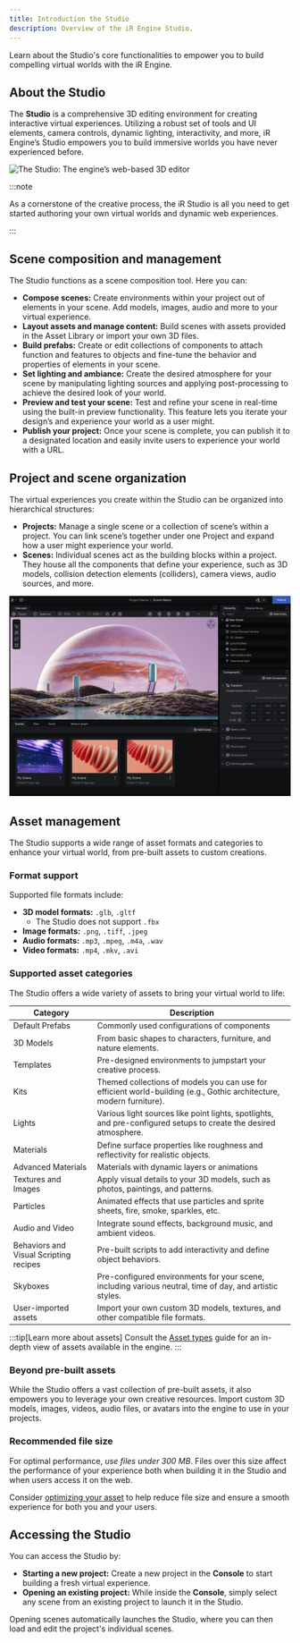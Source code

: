 ```yaml
---
title: Introduction the Studio
description: Overview of the iR Engine Studio.
---
```


Learn about the Studio's core functionalities to empower you to build compelling virtual worlds with the iR Engine.

## About the Studio

The **Studio** is a comprehensive 3D editing environment for creating interactive virtual experiences. Utilizing a robust set of tools and UI elements, camera controls, dynamic lighting, interactivity, and more, iR Engine’s Studio empowers you to build immersive worlds you have never experienced before.

![The Studio: The engine’s web-based 3D editor](../../../../assets/images/get-started/ir-engine-studio/introduction-to-studio/studio-web-based-editor.png)

:::note

As a cornerstone of the creative process, the iR Studio is all you need to get started authoring your own virtual worlds and dynamic web experiences.

:::

## Scene composition and management

The Studio functions as a scene composition tool. Here you can:

- **Compose scenes:** Create environments within your project out of elements in your scene. Add models, images, audio and more to your virtual experience.
- **Layout assets and manage content:** Build scenes with assets provided in the Asset Library or import your own 3D files.
- **Build prefabs:** Create or edit collections of components to attach function and features to objects and fine-tune the behavior and properties of elements in your scene.
- **Set lighting and ambiance:** Create the desired atmosphere for your scene by manipulating lighting sources and applying post-processing to achieve the desired look of your world.
- **Preview and test your scene:** Test and refine your scene in real-time using the built-in preview functionality. This feature lets you iterate your design’s and experience your world as a user might.
- **Publish your project:** Once your scene is complete, you can publish it to a designated location and easily invite users to experience your world with a URL.

## Project and scene organization

The virtual experiences you create within the Studio can be organized into hierarchical structures:

- **Projects:** Manage a single scene or a collection of scene’s within a project. You can link scene’s together under one Project and expand how a user might experience your world.
- **Scenes:** Individual scenes act as the building blocks within a project. They house all the components that define your experience, such as 3D models, collision detection elements (colliders), camera views, audio sources, and more.

![Scene view of the Studio](../../../../assets/images/get-started/ir-engine-studio/introduction-to-studio/scene-view-studio.png)

## Asset management

The Studio supports a wide range of asset formats and categories to enhance your virtual world, from pre-built assets to custom creations.

### Format support

Supported file formats include:

- **3D model formats:** `.glb`, `.gltf`
  - The Studio does not support `.fbx`
- **Image formats:** `.png`, `.tiff`, `.jpeg`
- **Audio formats:** `.mp3`, `.mpeg`, `.m4a`, `.wav`
- **Video formats:** `.mp4`, `.mkv`, `.avi`

### Supported asset categories

The Studio offers a wide variety of assets to bring your virtual world to life:

| Category | Description |
| --- | --- |
| Default Prefabs | Commonly used configurations of components |
| 3D Models | From basic shapes to characters, furniture, and nature elements. |
| Templates | Pre-designed environments to jumpstart your creative process. |
| Kits | Themed collections of models you can use for efficient world-building (e.g., Gothic architecture, modern furniture). |
| Lights | Various light sources like point lights, spotlights, and pre-configured setups to create the desired atmosphere. |
| Materials | Define surface properties like roughness and reflectivity for realistic objects. |
| Advanced Materials | Materials with dynamic layers or animations |
| Textures and Images | Apply visual details to your 3D models, such as photos, paintings, and patterns. |
| Particles | Animated effects that use particles and sprite sheets, fire, smoke, sparkles, etc. |
| Audio and Video | Integrate sound effects, background music, and ambient videos. |
| Behaviors and Visual Scripting recipes | Pre-built scripts to add interactivity and define object behaviors. |
| Skyboxes | Pre-configured environments for your scene, including various neutral, time of day, and artistic styles. |
| User-imported assets | Import your own custom 3D models, textures, and other compatible file formats. |

:::tip[Learn more about assets]
Consult the [Asset types](https://tsu.atlassian.net/wiki/spaces/IREE/pages/2307031053) guide for an in-depth view of assets available in the engine.
:::

### Beyond pre-built assets

While the Studio offers a vast collection of pre-built assets, it also empowers you to leverage your own creative resources. Import custom 3D models, images, videos, audio files, or avatars into the engine to use in your projects.

### Recommended file size

For optimal performance, *use files under 300 MB*. Files over this size affect the performance of your experience both when building it in the Studio and when users access it on the web.

Consider [optimizing your asset](https://tsu.atlassian.net/wiki/spaces/IREE/pages/2313584662) to help reduce file size and ensure a smooth experience for both you and your users.

## Accessing the Studio

You can access the Studio by:

- **Starting a new project:** Create a new project in the **Console** to start building a fresh virtual experience.
- **Opening an existing project:** While inside the **Console**, simply select any scene from an existing project to launch it in the Studio.

Opening scenes automatically launches the Studio, where you can then load and edit the project's individual scenes.